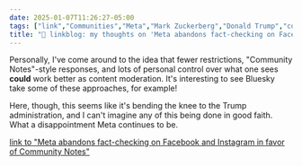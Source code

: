 ```yaml
---
date: 2025-01-07T11:26:27-05:00
tags: ["link","Communities","Meta","Mark Zuckerberg","Donald Trump","content moderation"]
title: "🔗 linkblog: my thoughts on 'Meta abandons fact-checking on Facebook and Instagram in favor of Community Notes'"
---
```

Personally, I've come around to the idea that fewer restrictions, "Community Notes"-style responses, and lots of personal control over what one sees **could** work better as content moderation. It's interesting to see Bluesky take some of these approaches, for example!

Here, though, this seems like it's bending the knee to the Trump administration, and I can't imagine any of this being done in good faith. What a disappointment Meta continues to be.

[link to "Meta abandons fact-checking on Facebook and Instagram in favor of Community Notes"](https://www.theverge.com/2025/1/7/24338062/facebook-instagram-threads-meta-abandon-fact-checking)